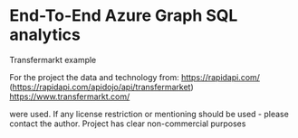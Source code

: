 # End-To-End Azure Graph SQL analytics

Transfermarkt example

For the project the data and technology from:
https://rapidapi.com/ (https://rapidapi.com/apidojo/api/transfermarket)
https://www.transfermarkt.com/

were used.
If any license restriction or mentioning should be used - please contact the author.
Project has clear non-commercial purposes